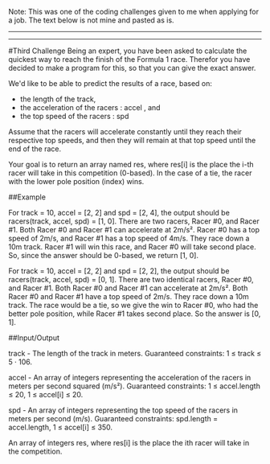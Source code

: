 Note: This was one of the coding challenges given to me when applying for a job. The text below is not mine and pasted as is.

--------------------------------------------
--------------------------------------------

#Third Challenge
Being an expert, you have been asked to calculate the quickest way to reach the finish of the Formula 1 race. 
Therefor you have decided to make a program for this, so that you can give the exact answer. 

We'd like to be able to predict the results of a race, based on: 
- the length of the track, 
- the acceleration of the racers : accel
, and 
- the top speed of the racers : spd

Assume that the racers will accelerate constantly until they reach their respective top speeds, and then they will remain at that top speed until the end of the race.

Your goal is to return an array named res, where res[i] is the place the i-th racer will take in this competition (0-based). In the case of a tie, the racer with the lower pole position (index) wins.

##Example

For track = 10, accel = [2, 2] and spd = [2, 4], the output should be
	racers(track, accel, spd) = [1, 0].
There are two racers, Racer #0, and Racer #1. Both Racer #0 and Racer #1 can accelerate at 2m/s². Racer #0 has a top speed of 2m/s, and Racer #1 has a top speed of 4m/s.
They race down a 10m track. Racer #1 will win this race, and Racer #0 will take second place. So, since the answer should be 0-based, we return [1, 0].

For track = 10, accel = [2, 2] and spd = [2, 2], the output should be
	racers(track, accel, spd) = [0, 1].
There are two identical racers, Racer #0, and Racer #1. Both Racer #0 and Racer #1 can accelerate at 2m/s². Both Racer #0 and Racer #1 have a top speed of 2m/s.
They race down a 10m track. The race would be a tie, so we give the win to Racer #0, who had the better pole position, while Racer #1 takes second place. So the answer is [0, 1].

##Input/Output

track - The length of the track in meters.
	Guaranteed constraints:
	1 ≤ track ≤ 5 · 106.

accel - An array of integers representing the acceleration of the racers in meters per second squared (m/s²).
	Guaranteed constraints:
	1 ≤ accel.length ≤ 20,
	1 ≤ accel[i] ≤ 20.

spd - An array of integers representing the top speed of the racers in meters per second (m/s).
	Guaranteed constraints:
	spd.length = accel.length,
	1 ≤ accel[i] ≤ 350.

An array of integers res, where res[i] is the place the ith racer will take in the competition.
